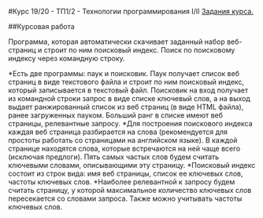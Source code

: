 #Курс 19/20 - ТП1/2 - Технологии программирования I/II
[Задания курса.](https://docs.google.com/document/d/1TUxcZclZ6zkdXw5X98irdYX5vn2FBd_-oBdZ2_1vPT0)

##Курсовая работа

Программа, которая автоматически скачивает заданный набор веб-страниц и строит по ним поисковый индекс. Поиск по поисковому индексу через командную строку.

  *Есть две программы: паук и поисковик. Паук получает список веб страниц в виде текстового файла и строит по ним поисковый индекс, который записывается в текстовый файл. Поисковик на вход получает из командной строки запрос в виде списке ключевый слов, а на выход выдает ранжированный  список из веб страниц (в виде HTML файла), ранее загруженных пауком. Больший ранг в списке имеют веб страницы, релевантные запросу.
  *Для построения поискового индекса каждая веб страница разбирается на слова (рекомендуется для простоты работать со страницами на английском языке). В каждой странице находятся слова, которые встречаются на ней чаще всего (исключая предлоги). Пять самых частых слов будем считать ключевыми словами, описывающими эту страницу.
  *Поисковый индекс состоит из строк вида: имя веб страницы, список ее ключевых слов, частоты ключевых слов.
  *Наиболее релевантной к запросу будем считать страницу, у которой максимальное количество ключевых слов пересекается со словами запроса. Также можно учитывать частоты ключевых слов. 
